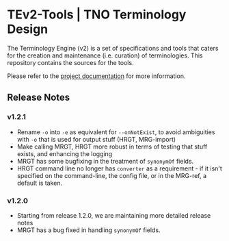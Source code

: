 # TEv2-Tools | TNO Terminology Design

The Terminology Engine (v2) is a set of specifications and tools that caters for the creation and maintenance (i.e. curation) of terminologies. This repository contains the sources for the tools.

Please refer to the [project documentation](https://tno-terminology-design.github.io/tev2-specifications) for more information.

## Release Notes

### v1.2.1

- Rename `-o` into `-e` as equivalent for `--onNotExist`, to avoid ambiguities with `-o` that is used for output stuff (HRGT, MRG-import)
- Make calling MRGT, HRGT more robust in terms of testing that stuff exists, and enhancing the logging
- MRGT has some bugfixing in the treatment of `synonymOf` fields.
- HRGT command line no longer has `converter` as a requirement - if it isn't specified on the command-line, the config file, or in the MRG-ref, a default is taken.

### v1.2.0

- Starting from release 1.2.0, we are maintaining more detailed release notes
- MRGT has a bug fixed in handling `synonymOf` fields.

